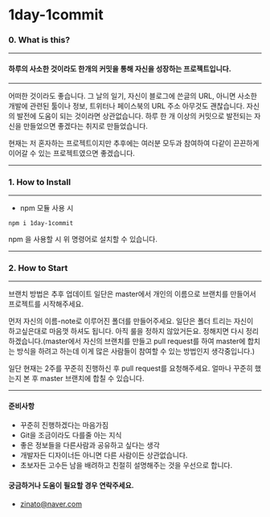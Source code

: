 # 1day-1commit



### 0. What is this?
* * *

#### 하루의 사소한 것이라도 한개의 커밋을 통해 자신을 성장하는 프로젝트입니다.

* * *

어떠한 것이라도 좋습니다. 그 날의 일기, 자신이 블로그에 쓴글의 URL, 아니면 사소한 개발에 관련된 툴이나 정보, 트위터나 페이스북의 URL 주소 아무것도 괜찮습니다.
자신의 발전에 도움이 되는 것이라면 상관없습니다.
하루 한 개 이상의 커밋으로 발전되는 자신을 만들었으면 좋겠다는 취지로 만들었습니다.

현재는 저 혼자하는 프로젝트이지만 추후에는 여러분 모두과 참여하여 다같이 끈끈하게 이어갈 수 있는 프로젝트였으면 좋겠습니다.

* * *

### 1. How to Install 
* * *
- npm 모듈 사용 시 

``` npm i 1day-1commit ```

npm 을 사용할 시 위 명령어로 설치할 수 있습니다. 
* * *

### 2. How to Start
* * *
브랜치 방법은 추후 업데이트 일단은 master에서 개인의 이름으로 브랜치를 만들어서 프로젝트를 시작해주세요. 

먼저 자신의 이름-note로 이루어진 폴더를 만들어주세요. 일단은 폴더 트리는 자신이 하고싶은대로 마음껏 하셔도 됩니다. 
아직 룰을 정하지 않았거든요. 정해지면 다시 정리하겠습니다.(master에서 자신의 브랜치를 만들고 pull request를 하여 master에 합치는 방식을 하려고 하는데
이게 많은 사람들이 참여할 수 있는 방법인지 생각중입니다.)

일단 현재는 2주를 꾸준히 진행하신 후 pull request를 요청해주세요. 얼마나 꾸준히 했는지 본 후 master 브랜치에 합칠 수 있습니다. 

* * *



#### 준비사항 <br />
* 꾸준히 진행하겠다는 마음가짐
* Git을 조금이라도 다를줄 아는 지식
* 좋은 정보들을 다른사람과 공유하고 싶다는 생각
* 개발자든 디자이너든 아니면 다른 사람이든 상관없습니다.
* 초보자든 고수든 남을 배려하고 친절히 설명해주는 것을 우선으로 합니다.


#### 궁금하거나 도움이 필요할 경우 연락주세요.  <br />
* zinato@naver.com